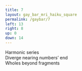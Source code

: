 ```yaml
---
title: 7
layout: gay_bar_mri_haiku_square
permalink: /gaybar/7
left: 13
right: 8
up: 0
down: 14
---
```

Harmonic series  
Diverge nearing numbers’ end  
Wholes beyond fragments
